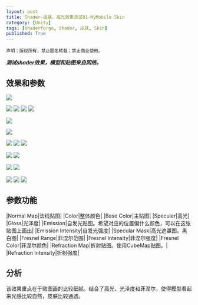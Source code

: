 ```yaml
---
layout: post
title: Shader-皮肤、高光效果测试01-MyMobile Skin
category: [Unity]
tags: [shaderforge, Shader, 皮肤, Skin]
published: True
---
```



`声明：版权所有，禁止匿名转载；禁止商业使用。`

***测试shader效果，模型和贴图来自网络。***

## 效果和参数 ##

<left>
	<img src="/public/img/Shader-皮肤高光01/1.gif">
	</left>
<p></p>
<left>
	<img src="/public/img/Shader-皮肤高光01/1.png">
	<img src="/public/img/Shader-皮肤高光01/2.png">
	<img src="/public/img/Shader-皮肤高光01/3.png">
	<img src="/public/img/Shader-皮肤高光01/4.png">
	</left>
<p></p>
<left>
	<img src="/public/img/Shader-皮肤高光01/5.png">
	</left>
<p></p>
<left>
	<img src="/public/img/Shader-皮肤高光01/6.png">
	</left>
<p></p>
<left>
	<img src="/public/img/Shader-皮肤高光01/7.png">
	<img src="/public/img/Shader-皮肤高光01/8.png">
	<img src="/public/img/Shader-皮肤高光01/9.png">
	</left>
<p></p>
<left>
	<img src="/public/img/Shader-皮肤高光01/10.png">
	<img src="/public/img/Shader-皮肤高光01/11.png">
	</left>
<p></p>
<left>
	<img src="/public/img/Shader-皮肤高光01/12.png">
	<img src="/public/img/Shader-皮肤高光01/13.png">
	</left>
<p></p>
<left>
	<img src="/public/img/Shader-皮肤高光01/14.png">
	<img src="/public/img/Shader-皮肤高光01/15.png">
	<img src="/public/img/Shader-皮肤高光01/16.png">
	</left>
	
	
## 参数功能 ##

|Normal Map|法线贴图|
|Color|整体颜色|
|Base Color|主贴图|
|Specular|高光|
|Gloss|光泽度|
|Emission|自发光贴图。希望对应的位置偏什么颜色，可以在这张贴图上画出|
|Emission Intensity|自发光强度|
|Specular Mask|高光遮罩图。黑白图|
|Fresnel Range|菲涅尔范围|
|Fresnel Intensity|菲涅尔强度|
|Fresnel Color|菲涅尔颜色|
|Refraction Map|折射贴图。使用CubeMap贴图。|
|Refraction Intensity|折射强度|


## 分析 ##
该效果重点在于贴图画的比较细腻。结合了高光、光泽度和菲涅尔，使得模型看起来光感比较自然，皮肤比较通透。
